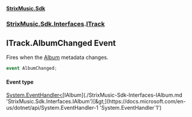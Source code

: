 #### [StrixMusic.Sdk](./index.md 'index')
### [StrixMusic.Sdk.Interfaces](./StrixMusic-Sdk-Interfaces.md 'StrixMusic.Sdk.Interfaces').[ITrack](./StrixMusic-Sdk-Interfaces-ITrack.md 'StrixMusic.Sdk.Interfaces.ITrack')
## ITrack.AlbumChanged Event
Fires when the [Album](./StrixMusic-Sdk-Interfaces-ITrack-Album.md 'StrixMusic.Sdk.Interfaces.ITrack.Album') metadata changes.  
```csharp
event AlbumChanged;
```
#### Event type
[System.EventHandler&lt;](https://docs.microsoft.com/en-us/dotnet/api/System.EventHandler-1 'System.EventHandler`1')[IAlbum](./StrixMusic-Sdk-Interfaces-IAlbum.md 'StrixMusic.Sdk.Interfaces.IAlbum')[&gt;](https://docs.microsoft.com/en-us/dotnet/api/System.EventHandler-1 'System.EventHandler`1')
